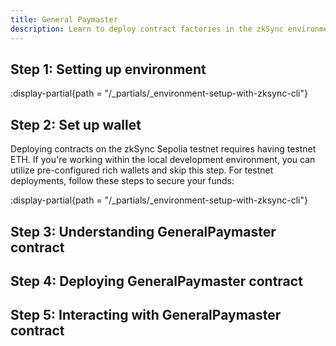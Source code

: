 ```yaml
---
title: General Paymaster
description: Learn to deploy contract factories in the zkSync environment.
---
```


## Step 1: Setting up environment
:display-partial{path = "/_partials/_environment-setup-with-zksync-cli"}

## Step 2: Set up wallet

Deploying contracts on the zkSync Sepolia testnet requires having testnet ETH.
If you're working within the local development environment,
you can utilize pre-configured rich wallets and skip this step.
For testnet deployments, follow these steps to secure your funds:

:display-partial{path = "/_partials/_environment-setup-with-zksync-cli"}

## Step 3: Understanding GeneralPaymaster contract

## Step 4: Deploying GeneralPaymaster contract

## Step 5: Interacting with GeneralPaymaster contract
